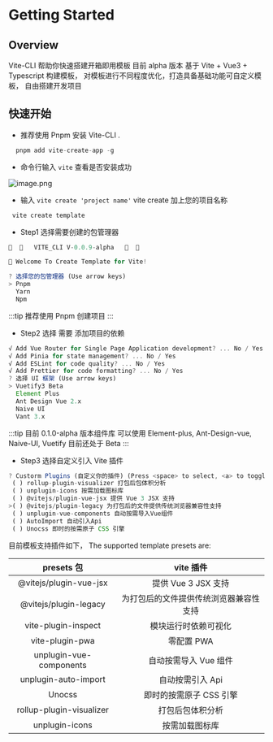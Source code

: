# Getting Started

## Overview

Vite-CLI 帮助你快速搭建开箱即用模板 目前 alpha 版本 基于 Vite + Vue3 + Typescript 构建模板， 对模板进行不同程度优化，打造具备基础功能可自定义模板， 自由搭建开发项目

## 快速开始

- 推荐使用 Pnpm 安装 Vite-CLI .

```ts
  pnpm add vite-create-app -g
```

- 命令行输入 `vite` 查看是否安装成功

![image.png](https://p6-juejin.byteimg.com/tos-cn-i-k3u1fbpfcp/ee03e671a0164f38b7617680f66b3475~tplv-k3u1fbpfcp-watermark.image?)

- 输入 `vite create 'project name'` vite create 加上您的项目名称

```ts
 vite create template
```

- Step1 选择需要创建的包管理器

```js
🎨  🎨   VITE_CLI V-0.0.9-alpha   🎨  🎨

🚀 Welcome To Create Template for Vite!

? 选择您的包管理器 (Use arrow keys)
> Pnpm
  Yarn
  Npm
```

:::tip
推荐使用 Pnpm 创建项目
:::

- Step2 选择 需要 添加项目的依赖

```ts
√ Add Vue Router for Single Page Application development? ... No / Yes
√ Add Pinia for state management? ... No / Yes
√ Add ESLint for code quality? ... No / Yes
√ Add Prettier for code formatting? ... No / Yes
? 选择 UI 框架 (Use arrow keys)
> Vuetify3 Beta
  Element Plus
  Ant Design Vue 2.x
  Naive UI
  Vant 3.x
```

:::tip
目前 0.1.0-alpha 版本组件库 可以使用 Element-plus, Ant-Design-vue, Naive-UI, Vuetify 目前还处于 Beta
:::

- Step3 选择自定义引入 Vite 插件

```ts
? Custorm Plugins (自定义你的插件) (Press <space> to select, <a> to toggle all, <i> to invert selection)
 ( ) rollup-plugin-visualizer 打包后包体积分析
 ( ) unplugin-icons 按需加载图标库
 ( ) @vitejs/plugin-vue-jsx 提供 Vue 3 JSX 支持
>( ) @vitejs/plugin-legacy 为打包后的文件提供传统浏览器兼容性支持
 ( ) unplugin-vue-components 自动按需导入Vue组件
 ( ) AutoImport 自动引入Api
 ( ) Unocss 即时的按需原子 CSS 引擎
```

目前模板支持插件如下，
The supported template presets are:

|        presets 包        |               vite 插件                |
| :----------------------: | :------------------------------------: |
|  @vitejs/plugin-vue-jsx  |          提供 Vue 3 JSX 支持           |
|  @vitejs/plugin-legacy   | 为打包后的文件提供传统浏览器兼容性支持 |
|   vite-plugin-inspect    |          模块运行时依赖可视化          |
|     vite-plugin-pwa      |               零配置 PWA               |
| unplugin-vue-components  |         自动按需导入 Vue 组件          |
|   unplugin-auto-import   |            自动按需引入 Api            |
|          Unocss          |        即时的按需原子 CSS 引擎         |
| rollup-plugin-visualizer |            打包后包体积分析            |
|      unplugin-icons      |             按需加载图标库             |
